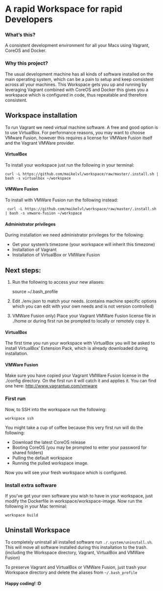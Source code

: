 # A rapid Workspace for rapid Developers

### What’s this?
A consistent development environment for all your Macs using Vagrant, CoreOS and Docker.

### Why this project?
The usual development machine has all kinds of software installed on the main operating system, which can be a pain to setup and keep consistent across all your machines. This Workspace gets you up and running by leveraging Vagrant combined with CoreOS and Docker this gives you a workspace which is configured in code, thus repeatable and therefore consistent.

## Workspace installation
To run Vagrant we need virtual machine software. A free and good option is to use VirtualBox. For performance reasons, you may want to choose VMware Fusion, however this requires a license for VMWare Fusion itself and the Vagrant VMWare provider.

#### VirtualBox
To install your workspace just run the following in your terminal:

	curl -L https://github.com/maikelvl/workspace/raw/master/.install.sh | bash -s virtualbox ~/workspace

#### VMWare Fusion
To install with VMWare Fusion run the following instead:

	 curl -L https://github.com/maikelvl/workspace/raw/master/.install.sh | bash -s vmware-fusion ~/workspace

#### Administrator privileges
During installation we need administrator privileges for the following:
- Get your system’s timezone (your workspace will inherit this timezone)
- Installation of Vagrant
- Installation of VirtualBox or VMWare Fusion

## Next steps:
1. Run the following to access your new aliases:
	
	source ~/.bash_profile

2. Edit ./env.json to match your needs. (contains machine specific options which you can edit with your own needs and is not version controlled)
3. VMWare Fusion only) Place your Vagrant VMWare Fusion license file in ./home or during first run be prompted to locally or remotely copy it.

#### VirtualBox
The first time you run your workspace with VirtualBox you will be asked to install VirtualBox’ Extension Pack, which is already downloaded during installation.

#### VMWare Fusion
Make sure you have copied your Vagrant VMWare Fusion license in the ./config directory. On the first run it will catch it and applies it. You can find one here: http://www.vagrantup.com/vmware

### First run
Now, to SSH into the workspace run the following:

	workspace ssh

You might take a cup of coffee because this very first run will do the following:
- Download the latest CoreOS release
- Booting CoreOS (you may be prompted to enter your password for shared folders)
- Pulling the default workspace
- Running the pulled workspace image.

Now you will see your fresh workspace which is configured.

### Install extra software
If you’ve got your own software you wish to have in your workspace, just modify the Dockerfile in workspace/workspace-image. Now run the following in your Mac terminal:

	workspace build

## Uninstall Workspace
To completely uninstall all installed software run `./.system/uninstall.sh`. This will move all software installed during this installation to the trash. (including the Workspace directory, Vagrant, VirtualBox and VMWare Fusion)

To preserve Vagrant and VirtualBox or VMWare Fusion, just trash your Workspace directory and delete the aliases from `~/.bash_profile`

#### Happy coding! :D
